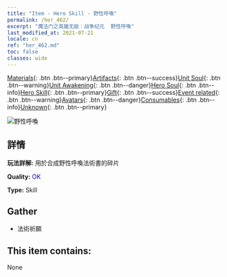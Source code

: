 ```yaml
---
title: "Item - Hero Skill - 野性呼喚"
permalink: /her_462/
excerpt: "魔法门之英雄无敌：战争纪元  野性呼喚"
last_modified_at: 2021-07-21
locale: cn
ref: "her_462.md"
toc: false
classes: wide
---
```

 [Materials](/ItemsCN/){: .btn .btn--primary}[Artifacts](/ItemsCN/Artifacts/){: .btn .btn--success}[Unit Soul](/ItemsCN/UnitSoul/){: .btn .btn--warning}[Unit Awakening](/ItemsCN/UnitAwakening/){: .btn .btn--danger}[Hero Soul](/ItemsCN/HeroSoul/){: .btn .btn--info}[Hero Skill](/ItemsCN/HeroSkill/){: .btn .btn--primary}[Gift](/ItemsCN/Gift/){: .btn .btn--success}[Event related](/ItemsCN/Events/){: .btn .btn--warning}[Avatars](/ItemsCN/Avatars/){: .btn .btn--danger}[Consumables](/ItemsCN/Consumables/){: .btn .btn--info}[Unknown](/ItemsCN/Unknown/){: .btn .btn--primary}

 ![野性呼喚](/images/t/ps_yexinghuhuan.png)

## 詳情
 **玩法詳解:** 用於合成野性呼喚法術書的碎片

 **Quality:** <span style="color: #0000CD">OK</span>

 **Type:** Skill

## Gather

*    法術祈願 

## This item contains:

  None

